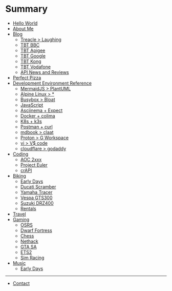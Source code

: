 # Summary

- [Hello World](./chapter_1.md)
- [About Me]()
- [Blog]()
  - [Treacle > Laughing]()
  - [TBT BBC]()
  - [TBT Apigee]()
  - [TBT Google]()
  - [TBT Kong]()
  - [TBT Vodafone]()
  - [API News and Reviews]()
- [Perfect Pizza]()
- [Development Environment Reference]()
  - [MermaidJS > PlantUML]()
  - [Alpine Linux > *]()
  - [Busybox > Bloat]()
  - [JavaScript]()
  - [Asciinema + Expect]()
  - [Docker + colima]()
  - [K8s + k3s]()
  - [Postman + curl]()
  - [mdbook > claat]()
  - [Proton > G Workspace]()
  - [vi > V$ code]()
  - [cloudflare > godaddy]()
- [Coding]()
  - [AOC 2xxx]()
  - [Project Euler]()
  - [crAPI]()
- [Biking]()
  - [Early Days]()
  - [Ducati Scramber]()
  - [Yamaha Tracer]()
  - [Vespa GTS300]()
  - [Suzuki DRZ400]()
  - [Rentals]()
- [Travel]()
- [Gaming]()
  - [OSRS]()
  - [Dwarf Fortress]()
  - [Chess]()
  - [Nethack]()
  - [GTA SA]()
  - [ETS2]()
  - [Sim Racing]()
- [Music]()
  - [Early Days]()

---

- [Contact]()
